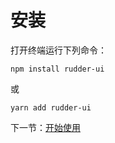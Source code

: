 # 安装

打开终端运行下列命令：

```
npm install rudder-ui
```

或

```
yarn add rudder-ui
```

下一节：[开始使用](#/doc/start)
